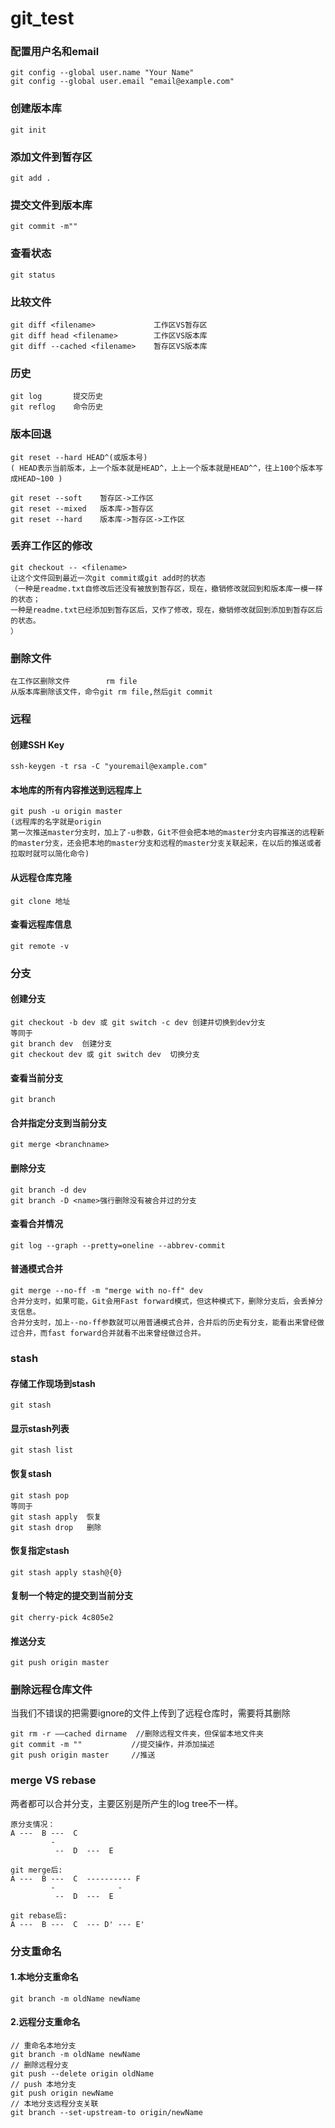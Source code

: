 # git_test

### 配置用户名和email
```
git config --global user.name "Your Name"
git config --global user.email "email@example.com"
```
### 创建版本库
```
git init
```

### 添加文件到暂存区
```
git add .
```
### 提交文件到版本库
```
git commit -m""
```
### 查看状态
```
git status
```
### 比较文件
```
git diff <filename>             工作区VS暂存区
git diff head <filename>        工作区VS版本库
git diff --cached <filename>    暂存区VS版本库
```
### 历史
```
git log       提交历史
git reflog    命令历史
```
### 版本回退
```
git reset --hard HEAD^(或版本号)
( HEAD表示当前版本，上一个版本就是HEAD^，上上一个版本就是HEAD^^，往上100个版本写成HEAD~100 )

git reset --soft	暂存区->工作区
git reset --mixed	版本库->暂存区
git reset --hard	版本库->暂存区->工作区
```

### 丢弃工作区的修改
```
git checkout -- <filename>
让这个文件回到最近一次git commit或git add时的状态
（一种是readme.txt自修改后还没有被放到暂存区，现在，撤销修改就回到和版本库一模一样的状态；
一种是readme.txt已经添加到暂存区后，又作了修改，现在，撤销修改就回到添加到暂存区后的状态。
）
```

### 删除文件
```
在工作区删除文件        rm file
从版本库删除该文件，命令git rm file,然后git commit
```
### 远程
#### 创建SSH Key
```
ssh-keygen -t rsa -C "youremail@example.com"
```
#### 本地库的所有内容推送到远程库上
```
git push -u origin master
(远程库的名字就是origin
第一次推送master分支时，加上了-u参数，Git不但会把本地的master分支内容推送的远程新的master分支，还会把本地的master分支和远程的master分支关联起来，在以后的推送或者拉取时就可以简化命令)
```

#### 从远程仓库克隆
```
git clone 地址
```

#### 查看远程库信息
```
git remote -v
```

### 分支
#### 创建分支
```
git checkout -b dev 或 git switch -c dev 创建并切换到dev分支
等同于 
git branch dev  创建分支
git checkout dev 或 git switch dev  切换分支
```

#### 查看当前分支
```
git branch
```

#### 合并指定分支到当前分支
```
git merge <branchname>
```

#### 删除分支
```
git branch -d dev  
git branch -D <name>强行删除没有被合并过的分支
```

#### 查看合并情况
```
git log --graph --pretty=oneline --abbrev-commit
```

#### 普通模式合并
```
git merge --no-ff -m "merge with no-ff" dev
合并分支时，如果可能，Git会用Fast forward模式，但这种模式下，删除分支后，会丢掉分支信息。
合并分支时，加上--no-ff参数就可以用普通模式合并，合并后的历史有分支，能看出来曾经做过合并，而fast forward合并就看不出来曾经做过合并。
```

### stash
#### 存储工作现场到stash
```
git stash
```

#### 显示stash列表
```
git stash list
```

#### 恢复stash
```
git stash pop
等同于
git stash apply  恢复
git stash drop   删除
```

#### 恢复指定stash
```
git stash apply stash@{0}
```

#### 复制一个特定的提交到当前分支
```
git cherry-pick 4c805e2
```

#### 推送分支
```
git push origin master
```

### 删除远程仓库文件
当我们不错误的把需要ignore的文件上传到了远程仓库时，需要将其删除
```
git rm -r ––cached dirname  //删除远程文件夹，但保留本地文件夹
git commit -m ""           //提交操作，并添加描述
git push origin master     //推送
```

### merge VS rebase
两者都可以合并分支，主要区别是所产生的log tree不一样。
```
原分支情况：
A ---  B ---  C
         -
          --  D  ---  E

git merge后:
A ---  B ---  C  ---------- F
         -              -
          --  D  ---  E

git rebase后:
A ---  B ---  C  --- D' --- E'
```

### 分支重命名
#### 1.本地分支重命名
```
git branch -m oldName newName
```
#### 2.远程分支重命名
```
// 重命名本地分支
git branch -m oldName newName
// 删除远程分支
git push --delete origin oldName
// push 本地分支
git push origin newName
// 本地分支远程分支关联
git branch --set-upstream-to origin/newName
```